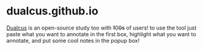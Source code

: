 # dualcus.github.io
[Dualcus](https://dualcus.com) is an open-source study too with ~~1~~0~~0s~~ of users!
to use the tool just paste what you want to annotate in the first box,
highlight what you want to annotate, and put some cool notes in the popup box!
